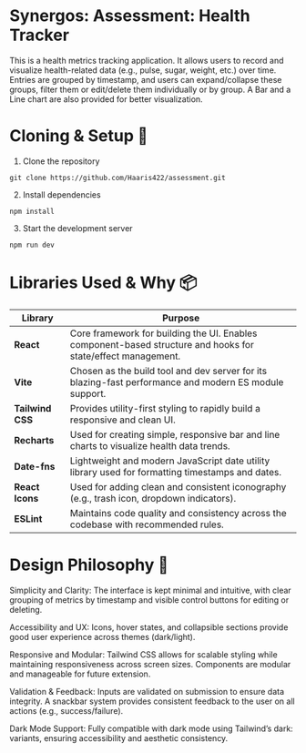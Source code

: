 # Synergos: Assessment: Health Tracker

This is a health metrics tracking application. It allows users to record and visualize health-related data (e.g., pulse, sugar, weight, etc.) over time. Entries are grouped by timestamp, and users can expand/collapse these groups, filter them or edit/delete them individually or by group. A Bar and a Line chart are also provided for better visualization.


# Cloning & Setup 🚀

1. Clone the repository
```
git clone https://github.com/Haaris422/assessment.git
```

2. Install dependencies
```
npm install
```


3. Start the development server
```
npm run dev
```

# Libraries Used & Why 📦

| Library          | Purpose                                                                                                      |
| ---------------- | ------------------------------------------------------------------------------------------------------------ |
| **React**        | Core framework for building the UI. Enables component-based structure and hooks for state/effect management. |
| **Vite**         | Chosen as the build tool and dev server for its blazing-fast performance and modern ES module support.       |
| **Tailwind CSS** | Provides utility-first styling to rapidly build a responsive and clean UI.                                   |
| **Recharts**     | Used for creating simple, responsive bar and line charts to visualize health data trends.                    |
| **Date-fns**     | Lightweight and modern JavaScript date utility library used for formatting timestamps and dates.             |
| **React Icons**  | Used for adding clean and consistent iconography (e.g., trash icon, dropdown indicators).                    |
| **ESLint**       | Maintains code quality and consistency across the codebase with recommended rules.                           |


# Design Philosophy 🎨

Simplicity and Clarity: The interface is kept minimal and intuitive, with clear grouping of metrics by timestamp and visible control buttons for editing or deleting.

Accessibility and UX: Icons, hover states, and collapsible sections provide good user experience across themes (dark/light).

Responsive and Modular: Tailwind CSS allows for scalable styling while maintaining responsiveness across screen sizes. Components are modular and manageable for future extension.

Validation & Feedback: Inputs are validated on submission to ensure data integrity. A snackbar system provides consistent feedback to the user on all actions (e.g., success/failure).

Dark Mode Support: Fully compatible with dark mode using Tailwind’s dark: variants, ensuring accessibility and aesthetic consistency.
